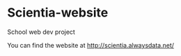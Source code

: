 # Scientia-website
School web dev project

You can find the website at http://scientia.alwaysdata.net/
